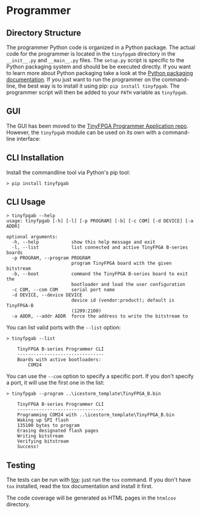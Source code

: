 # Programmer

## Directory Structure

The programmer Python code is organized in a Python package.  The actual code for the programmer is located in the `tinyfpgab` directory in the `__init__.py` and `__main__.py` files.  The `setup.py` script is specific to the Python packaging system and should be be executed directly.  If you want to learn more about Python packaging take a look at the [Python packaging documentation](http://python-packaging.readthedocs.io/en/latest/minimal.html).  If you just want to run the programmer on the command-line, the best way is to install it using pip: `pip install tinyfpgab`.  The programmer script will then be added to your `PATH` variable as `tinyfpgab`.

## GUI

The GUI has been moved to the [TinyFPGA Programmer Application repo][gui-repo].
However, the `tinyfpgab` module can be used on its own with a command-line
interface:

[gui-repo]: https://github.com/tinyfpga/TinyFPGA-Programmer-Application


## CLI Installation

Install the commandline tool via Python's pip tool:
```
> pip install tinyfpgab
```

## CLI Usage
```
> tinyfpgab --help
usage: tinyfpgab [-h] [-l] [-p PROGRAM] [-b] [-c COM] [-d DEVICE] [-a ADDR]

optional arguments:
  -h, --help            show this help message and exit
  -l, --list            list connected and active TinyFPGA B-series boards
  -p PROGRAM, --program PROGRAM
                        program TinyFPGA board with the given bitstream
  -b, --boot            command the TinyFPGA B-series board to exit the
                        bootloader and load the user configuration
  -c COM, --com COM     serial port name
  -d DEVICE, --device DEVICE
                        device id (vendor:product); default is TinyFPGA-B
                        (1209:2100)
  -a ADDR, --addr ADDR  force the address to write the bitstream to
```

You can list valid ports with the `--list` option:

```
> tinyfpgab --list

    TinyFPGA B-series Programmer CLI
    --------------------------------
    Boards with active bootloaders:
        COM24

```

You can use the `--com` option to specify a specific port.  If you don't specify a port, it will use the first one in the list:

```
> tinyfpgab --program ..\icestorm_template\TinyFPGA_B.bin

    TinyFPGA B-series Programmer CLI
    --------------------------------
    Programming COM24 with ..\icestorm_template\TinyFPGA_B.bin
    Waking up SPI flash
    135100 bytes to program
    Erasing designated flash pages
    Writing bitstream
    Verifying bitstream
    Success!

```


## Testing

The tests can be run with [tox](https://tox.readthedocs.io/): just run the `tox` command.  If you don't have `tox` installed, read the tox documentation and install it first.

The code coverage will be generated as HTML pages in the `htmlcov` directory.
